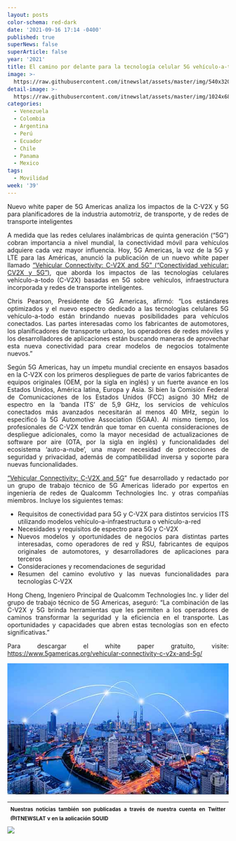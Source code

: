 ```yaml
---
layout: posts
color-schema: red-dark
date: '2021-09-16 17:14 -0400'
published: true
superNews: false
superArticle: false
year: '2021'
title: El camino por delante para la tecnología celular 5G vehículo-a-todo
image: >-
  https://raw.githubusercontent.com/itnewslat/assets/master/img/540x320/Ciudad-5G-p.jpg
detail-image: >-
  https://raw.githubusercontent.com/itnewslat/assets/master/img/1024x680/Ciudad-5G-g.jpg
categories:
  - Venezuela
  - Colombia
  - Argentina
  - Perú
  - Ecuador
  - Chile
  - Panama
  - Mexico
tags:
  - Movilidad
week: '39'
---
```

<p style="text-align: justify;">Nuevo white paper de 5G Americas analiza los impactos de la C-V2X y 5G para planificadores de la industria automotriz, de transporte, y de redes de transporte inteligentes</p>
<p style="text-align: justify;">A medida que las redes celulares inalámbricas de quinta generación (“5G”) cobran importancia a nivel mundial, la conectividad móvil para vehículos adquiere cada vez mayor influencia. Hoy, 5G Americas, la voz de la 5G y LTE para las Américas, anunció la publicación de un nuevo white paper llamado <a href="https://5gamericas.us10.list-manage.com/track/click?u=9da76cc577fd2f2315e16d8db&amp;id=495fa01253&amp;e=6794899ec1">“Vehicular Connectivity: C-V2X and 5G” (“Conectividad vehicular: CV2X y 5G”)</a>, que aborda los impactos de las tecnologías celulares vehículo-a-todo (C-V2X) basadas en 5G sobre vehículos, infraestructura incorporada y redes de transporte inteligentes.</p>
<p style="text-align: justify;">Chris Pearson, Presidente de 5G Americas, afirmó: “Los estándares optimizados y el nuevo espectro dedicado a las tecnologías celulares 5G vehículo-a-todo están brindando nuevas posibilidades para vehículos conectados. Las partes interesadas como los fabricantes de automotores, los planificadores de transporte urbano, los operadores de redes móviles y los desarrolladores de aplicaciones están buscando maneras de aprovechar esta nueva conectividad para crear modelos de negocios totalmente nuevos.”</p>
<p style="text-align: justify;">Según 5G Americas, hay un ímpetu mundial creciente en ensayos basados en la C-V2X con los primeros despliegues de parte de varios fabricantes de equipos originales (OEM, por la sigla en inglés) y un fuerte avance en los Estados Unidos, América latina, Europa y Asia. Si bien la Comisión Federal de Comunicaciones de los Estados Unidos (FCC) asignó 30 MHz de espectro en la ‘banda ITS’ de 5,9 GHz, los servicios de vehículos conectados más avanzados necesitarán al menos 40 MHz, según lo especificó la 5G Automotive Association (5GAA). Al mismo tiempo, los profesionales de C-V2X tendrán que tomar en cuenta consideraciones de despliegue adicionales, como la mayor necesidad de actualizaciones de software por aire (OTA, por la sigla en inglés) y funcionalidades del ecosistema ‘auto-a-nube’, una mayor necesidad de protecciones de seguridad y privacidad, además de compatibilidad inversa y soporte para nuevas funcionalidades.</p>
<p style="text-align: justify;"><a href="https://5gamericas.us10.list-manage.com/track/click?u=9da76cc577fd2f2315e16d8db&amp;id=93778ae9ee&amp;e=6794899ec1">“Vehicular Connectivity: C-V2X and 5G</a>” fue desarrollado y redactado por un grupo de trabajo técnico de 5G Americas liderado por expertos en ingeniería de redes de Qualcomm Technologies Inc. y otras compañías miembros. Incluye los siguientes temas:</p>

<ul style="text-align: justify;">
	<li>Requisitos de conectividad para 5G y C-V2X para distintos servicios ITS utilizando modelos vehículo-a-infraestructura o vehículo-a-red</li>
	<li>Necesidades y requisitos de espectro para 5G y C-V2X</li>
	<li>Nuevos modelos y oportunidades de negocios para distintas partes interesadas, como operadores de red y RSU, fabricantes de equipos originales de automotores, y desarrolladores de aplicaciones para terceros</li>
	<li>Consideraciones y recomendaciones de seguridad</li>
	<li>Resumen del camino evolutivo y las nuevas funcionalidades para tecnologías C-V2X</li>
</ul>
<p style="text-align: justify;">Hong Cheng, Ingeniero Principal de Qualcomm Technologies Inc. y líder del grupo de trabajo técnico de 5G Americas, aseguró: “La combinación de las C-V2X y 5G brinda herramientas que les permiten a los operadores de caminos transformar la seguridad y la eficiencia en el transporte. Las oportunidades y capacidades que abren estas tecnologías son en efecto significativas.”</p>
<p style="text-align: justify;">Para descargar el white paper gratuito, visite: <a href="https://5gamericas.us10.list-manage.com/track/click?u=9da76cc577fd2f2315e16d8db&amp;id=f8aca5a5f4&amp;e=6794899ec1">https://www.5gamericas.org/vehicular-connectivity-c-v2x-and-5g/</a></p>

![](https://raw.githubusercontent.com/itnewslat/assets/master/img/540x320/Ciudad-5G-p.jpg)

<table style="height: 42px;" width="569">
<tbody>
<tr>
<td style="text-align: justify;"><sub><strong>Nuestras noticias también son publicadas a través de nuestra cuenta en Twitter <a href="https://twitter.com/itnewslat?lang=es">@ITNEWSLAT</a> y en la aplicación <a href="https://squidapp.co/en/">SQUID</a></strong></sub></td>
</tr>
</tbody>
</table>

<img src="https://tracker.metricool.com/c3po.jpg?hash=56f88a41e39ab42c063cc51676587a04"/>

